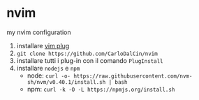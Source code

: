 # nvim
my nvim configuration


1. installare [vim plug](https://github.com/junegunn/vim-plug)
2. `git clone https://github.com/CarloDalCin/nvim`
3. installare tutti i plug-in con il comando `PlugInstall`
4. installare `nodejs` e `npm`
   - node:  `curl -o- https://raw.githubusercontent.com/nvm-sh/nvm/v0.40.1/install.sh | bash`
   - npm:  `curl -k -O -L https://npmjs.org/install.sh`
